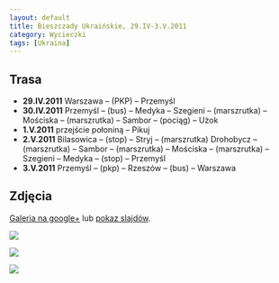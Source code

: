 ```yaml
---
layout: default
title: Bieszczady Ukraińskie, 29.IV-3.V.2011
category: Wycieczki
tags: [Ukraina]
---
```


Trasa
-----

* **29.IV.2011** Warszawa – (PKP) – Przemyśl
* **30.IV.2011** Przemyśl – (bus) – Medyka – Szegieni – (marszrutka) – Mościska – (marszrutka) – Sambor – (pociąg) – Użok
* **1.V.2011** przejście połoniną – Pikuj
* **2.V.2011** Bilasowica – (stop) – Stryj – (marszrutka) Drohobycz – (marszrutka) – Sambor – (marszrutka) – Mościska – (marszrutka) – Szegieni – Medyka – (stop) – Przemyśl
* **3.V.2011** Przemyśl – (pkp) – Rzeszów – (bus) – Warszawa


Zdjęcia
-------

[Galeria na google+](https://plus.google.com/photos/+TomekKobyli%C5%84ski/albums/5602431109619130977?banner=pwa&sort=1) lub
[pokaz slajdów](https://plus.google.com/photos/+TomekKobyli%C5%84ski/albums/5602431109619130977/5602431135442085522?banner=pwa&sort=1&pid=5602431135442085522&oid=%2BTomekKobyli%C5%84ski).

![](https://cloud.githubusercontent.com/assets/1532732/3075392/7d8d577e-e374-11e3-93d7-3c94e36d3cd3.jpg)

![](https://cloud.githubusercontent.com/assets/1532732/3075393/7eae2944-e374-11e3-968b-28904fed1418.jpg)

![](https://cloud.githubusercontent.com/assets/1532732/3075394/801eac18-e374-11e3-9b99-1653ae91a98a.jpg)

